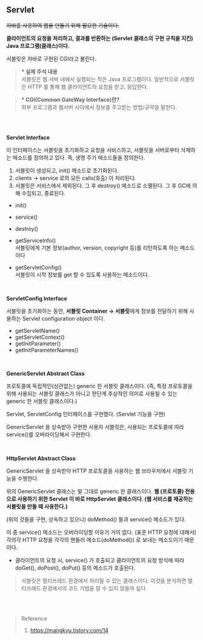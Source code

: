 ## Servlet

~~자바를 사용하여 웹을 만들기 위해 필요한 기술이다.~~

**클라이언트의 요청을 처리하고, 결과를 반환하는 (Servlet 클래스의 구현 규칙을 지킨) Java 프로그램(클래스)이다.**

서블릿은 자바로 구현된 CGI라고 불린다.

> **\* 실제 주석 내용**<br>
> 서블릿은 웹 서버 내에서 실행되는 작은 Java 프로그램이다.
> 일반적으로 서블릿은 HTTP 를 통해 웹 클라이언트의 요청을 받고, 응답한다.

> **\* CGI(Common GateWay Interface)란?**<br>
외부 프로그램과 웹서버 사이에서 정보를 주고받는 방법/규약을 말한다.

<br>
<br>

**Servlet Interface**

이 인터페이스는 서블릿을 초기화하고 요청을 서비스하고, 서블릿을 서버로부터 삭제하는 메소드를 정의하고 있다. 즉, 생명 주기 메소드들을 정의한다.

1. 서블릿이 생성되고, init() 메소드로 초기화된다.
2. clients -> service 로의 모든 calls(호출) 이 처리된다.
3. 서블릿은 서비스에서 제외된다. 그 후 destroy() 메소드로 소멸된다. 그 후 GC에 의해 수집되고, 종료된다.

- init()
- service()
- destroy()
- getServiceInfo()<br>
  서블릿에게 기본 정보(author, version, copyright 등)를 리턴하도록 하는 메소드이다
- getServletConfig()<br>
  서블릿이 시작 정보를 get 할 수 있도록 사용하는 메소드이다.

  <br>

**ServletConfig Interface**

서블릿을 초기화하는 동안, **서블릿 Container -> 서블릿**에게 정보를 전달하기 위해 사용하는 Servlet configuration object 이다.

- getServletName()
- getServletContext()
- getInitParameter()
- getInitParameterNames()

<br>

**GenericServlet Abstract Class**

프로토콜에 독립적인(상관없는) generic 한 서블릿 클래스이다. (즉, 특정 프로토콜을 위해 사용되는 서블릿 클래스가 아니고 한단계 추상적인 의미로 사용될 수 있는 generic 한 서블릿 클래스이다.)

Servlet, ServletConfig 인터페이스를 구현했다. (Servlet 기능을 구현)

GenericServlet 을 상속받아 구현한 사용자 서블릿은, 사용되는 프로토콜에 따라 service()를 오버라이딩해서 구현한다.

<br>

**HttpServlet Abstract Class**

GenericServlet 을 상속받아 HTTP 프로토콜을 사용하는 웹 브라우저에서 서블릿 기능을 수행한다.

위의 GenericServlet 클래스는 말 그대로 generic 한 클래스이다. **웹 (프로토콜) 전용으로 사용하기 위한 Servlet 이 바로 HttpServlet 클래스이다. (웹 서비스를 제공하는 서블릿을 만들 때 사용한다.)**

(위의 것들을 구현, 상속하고 있으니) doMethod() 들과 service() 메소드가 있다.

이 중 service() 메소드는 오버라이딩할 이유가 거의 없다. (표준 HTTP 요청에 대해서) 각의각 HTTP 요청을 각각의 핸들러 메소드(doMethod()) 로 보내는 메소드이기 때문이다.

- 클라이언트의 요청 시, service() 가 호출되고 클라이언트의 요청 방식에 따라 doGet(), doPost(), doPut() 등의 메소드가 호출된다.

> 서블릿은 멀티쓰레드 환경에서 처리될 수 있는 클래스이다. 이것을 분석하면 멀티쓰레드 환경에서의 코드 기법을 알 수 있지 않을까 싶다.

<br><br>

>Reference
> 1. https://mangkyu.tistory.com/14